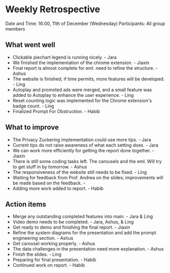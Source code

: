 # Weekly Retrospective
Date and Time: 16:00, 11th of December (Wednesday)
Participants: All group members

## What went well
- Clickable piechart legend is running nicely. - Jara
- We finished the implementation of the chrome extension. - Jiaxin
- Final report is almost complete for eml.  need to refine the structure. - Ashus
- The website is finished; if time permits, more features will be developed. - Ling
- Autoplay and promoted ads were merged, and a small feature was added to Autoplay to enhance the user experience. - Ling
- Reset counting logic was implemented for the Chrome extension's badge count. - Ling
- Finalized Prompt For Obstruction. - Habib

## What to improve
- The Privacy Zuckering implementation could use more tips. - Jara
- Current tips do not raise awareness of what each setting does. - Jara
- We can work more efficiently for getting the report done together. - Jiaxin
- There is still some coding tasks left. The carousels and the eml. Will try to get stuff in by tomorrow. - Ashus
- The responsiveness of the website still needs to be fixed. - Ling
- Waiting for feedback from Prof. Andrea on the slides; improvements will be made based on the feedback. - 
- Adding more work added to report. - Habib 

## Action items
- Merge any outstanding completed features into main. - Jara & Ling
- Video demo needs to be completed. - Jara, Ashus, & Ling
- Get ready to demo and finishing the final report. - Jiaxin
- Refine the system diagrams for the presentation and add the prompt engineering section. - Ashus
- Get carousel working properly. - Ashus
- The data challenges in the presentation need more explanation. - Ashus
- Finish the slides. - Ling
- Preparing for final presentation. - Habib
- Continued work on report. - Habib

